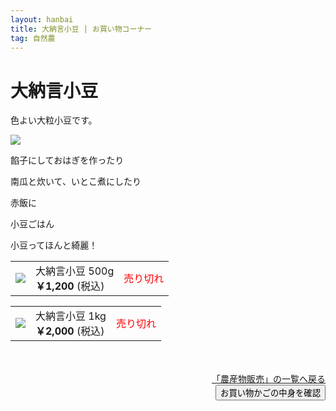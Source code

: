 ```yaml
---
layout: hanbai
title: 大納言小豆 | お買い物コーナー
tag: 自然農
---
```

# 大納言小豆

色よい大粒小豆です。

<img src="https://c1.staticflickr.com/5/4576/37606770355_a2bd2eedcd.jpg" />


餡子にしておはぎを作ったり

南瓜と炊いて、いとこ煮にしたり

赤飯に

小豆ごはん

小豆ってほんと綺麗！

<table class="order-box"><tbody><tr>
  <td><img src="https://c1.staticflickr.com/5/4576/37606770355_a2bd2eedcd_s.jpg"/></td>
  <td>大納言小豆 500g<br>
    <b>￥1,200</b> (税込)
  </td>
  <td>
    <!-- <form action="{{ site.shopurl }}" method="post" id="031">
    <input type="hidden" name="code" value="031" />
    <input type="hidden" name="back" value="{{ site.url }}/hanbai/azuki.html#031" />
    数量<input type="text" name="num" value="" size="3" /><br>
    <input type="submit" value="かごに入れる" />
    </form> -->
   <span style="color:red">売り切れ</span>
  </td></tr></tbody></table>

<table class="order-box"><tbody><tr>
  <td><img src="https://c1.staticflickr.com/5/4576/37606770355_a2bd2eedcd_s.jpg"/></td>
  <td>大納言小豆 1kg<br>
    <b>￥2,000</b> (税込)
  </td>
  <td>
    <!-- <form action="{{ site.shopurl }}" method="post" id="032">
    <input type="hidden" name="code" value="032" />
    <input type="hidden" name="back" value="{{ site.url }}/hanbai/azuki.html#032" />
    数量<input type="text" name="num" value="" size="3" /><br>
    <input type="submit" value="かごに入れる" />
    </form> -->
   <span style="color:red">売り切れ</span>
  </td></tr></tbody></table>


　
<div style="text-align:right;">
  <a href="./">「農産物販売」の一覧へ戻る</a>

<form action="{{ site.shopurl }}" method="post" id="kakunin"><input type="hidden" name="back" value="{{ site.url }}/hanbai/azuki.html#kakunin" /><input type="submit" value="お買い物かごの中身を確認" /></form>
</div>
